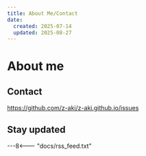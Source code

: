 ```yaml
---
title: About Me/Contact
date:
  created: 2025-07-14
  updated: 2025-08-27
---
```


# About me

## Contact

<https://github.com/z-aki/z-aki.github.io/issues>

## Stay updated

---8<--- "docs/rss_feed.txt"
